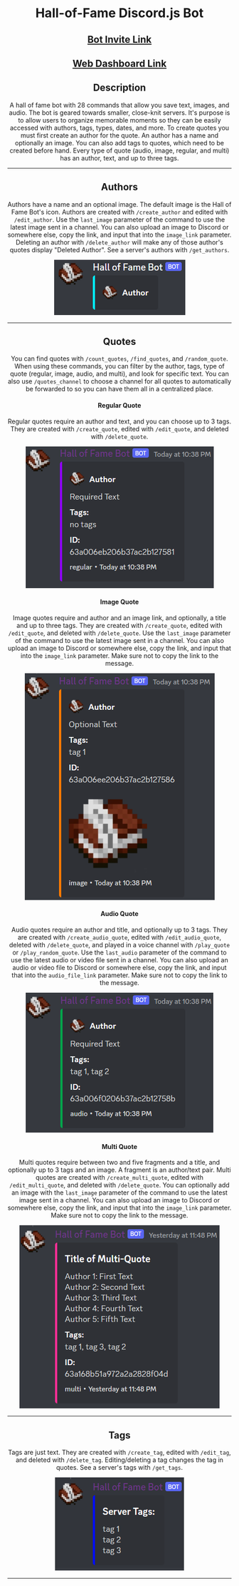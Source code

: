 <div align="center">
  
  # Hall-of-Fame Discord.js Bot

  ## [Bot Invite Link](https://discord.com/api/oauth2/authorize?client_id=973042179033415690&permissions=423054793728&scope=bot%20applications.commands)
  
  ## [Web Dashboard Link](https://hall-of-fame-discordjs-bot.weisman.repl.co/)
  
  ## Description
  A hall of fame bot with 28 commands that allow you save text, images, and audio. The bot is geared towards smaller, close-knit servers. It's purpose is to allow users to organize memorable moments so they can be easily accessed with authors, tags, types, dates, and more. To create quotes you must first create an author for the quote. An author has a name and optionally an image. You can also add tags to quotes, which need to be created before hand. Every type of quote (audio, image, regular, and multi) has an author, text, and up to three tags.
  <hr class="rounded">
  
  ## Authors
  Authors have a name and an optional image. The default image is the Hall of Fame Bot's icon. Authors are created with `/create_author` and edited with `/edit_author`. Use the `last_image` parameter of the command to use the latest image sent in a channel. You can also upload an image to Discord or somewhere else, copy the link, and input that into the `image_link` parameter. Deleting an author with `/delete_author` will make any of those author's quotes display "Deleted Author". See a server's authors with `/get_authors`.
  
  ![Author Example](/images/Author%20Example.png)
   <hr class="rounded">
  
  ## Quotes
  You can find quotes with `/count_quotes`, `/find_quotes`, and `/random_quote`. When using these commands, you can filter by the author, tags, type of quote (regular, image, audio, and multi), and look for specific text. You can also use `/quotes_channel` to choose a channel for all quotes to automatically be forwarded to so you can have them all in a centralized place.
  
  #### Regular Quote
  Regular quotes require an author and text, and you can choose up to 3 tags. They are created with `/create_quote`, edited with `/edit_quote`, and deleted with `/delete_quote`.
  
  ![Regular Quote Example](/images/Regular%20Quote%20Example.png)
  
  #### Image Quote
  Image quotes require and author and an image link, and optionally, a title and up to three tags. They are created with `/create_quote`, edited with `/edit_quote`, and deleted with `/delete_quote`. Use the `last_image` parameter of the command to use the latest image sent in a channel. You can also upload an image to Discord or somewhere else, copy the link, and input that into the `image_link` parameter. Make sure not to copy the link to the message.
  
  ![Image Quote Example](/images/Image%20Quote%20Example.png)

  #### Audio Quote
  Audio quotes require an author and title, and optionally up to 3 tags. They are created with `/create_audio_quote`, edited with `/edit_audio_quote`, deleted with `/delete_quote`, and played in a voice channel with `/play_quote` or `/play_random_quote`. Use the `last_audio` parameter of the command to use the latest audio or video file sent in a channel. You can also upload an audio or video file to Discord or somewhere else, copy the link, and input that into the `audio_file_link` parameter. Make sure not to copy the link to the message.
  
  ![Audio Quote Example](/images/Audio%20Quote%20Example.png)
  
  #### Multi Quote
  Multi quotes require between two and five fragments and a title, and optionally up to 3 tags and an image. A fragment is an author/text pair. Multi quotes are created with `/create_multi_quote`, edited with `/edit_multi_quote`, and deleted with `/delete_quote`. You can optionally add an image with the `last_image` parameter of the command to use the latest image sent in a channel. You can also upload an image to Discord or somewhere else, copy the link, and input that into the `image_link` parameter. Make sure not to copy the link to the message.
  
  ![Multi Quote Example](/images/Multi%20Quote%20Example.png)
  <hr class="rounded">
  
  ## Tags
  Tags are just text. They are created with `/create_tag`, edited with `/edit_tag`, and deleted with `/delete_tag`. Editing/deleting a tag changes the tag in quotes. See a server's tags with `/get_tags`.
  
  ![Tag Example](/images/Tag%20Example.png)

  <hr class="rounded">
</div>
